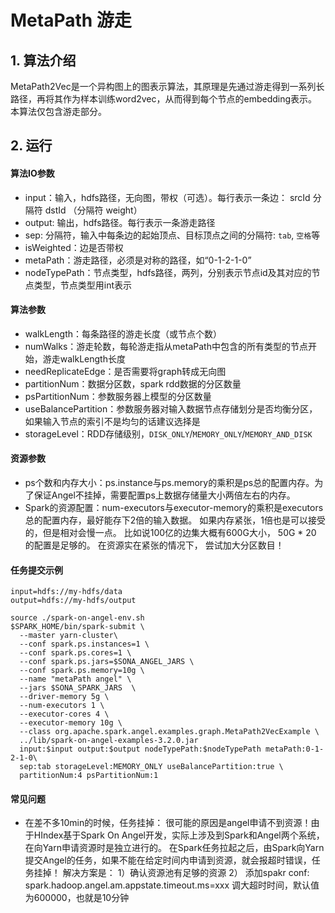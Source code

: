 # MetaPath 游走
## 1. 算法介绍
MetaPath2Vec是一个异构图上的图表示算法，其原理是先通过游走得到一系列长路径，再将其作为样本训练word2vec，从而得到每个节点的embedding表示。本算法仅包含游走部分。

## 2. 运行
#### 算法IO参数

- input：输入，hdfs路径，无向图，带权（可选）。每行表示一条边： srcId 分隔符 dstId （分隔符 weight）
- output: 输出，hdfs路径。每行表示一条游走路径
- sep: 分隔符，输入中每条边的起始顶点、目标顶点之间的分隔符: `tab`, `空格`等
- isWeighted：边是否带权
- metaPath：游走路径，必须是对称的路径，如“0-1-2-1-0”
- nodeTypePath：节点类型，hdfs路径，两列，分别表示节点id及其对应的节点类型，节点类型用int表示


#### 算法参数

- walkLength：每条路径的游走长度（或节点个数）
- numWalks：游走轮数，每轮游走指从metaPath中包含的所有类型的节点开始，游走walkLength长度
- needReplicateEdge：是否需要将graph转成无向图
- partitionNum：数据分区数，spark rdd数据的分区数量
- psPartitionNum：参数服务器上模型的分区数量
- useBalancePartition：参数服务器对输入数据节点存储划分是否均衡分区，如果输入节点的索引不是均匀的话建议选择是
- storageLevel：RDD存储级别，`DISK_ONLY`/`MEMORY_ONLY`/`MEMORY_AND_DISK`

#### 资源参数

- ps个数和内存大小：ps.instance与ps.memory的乘积是ps总的配置内存。为了保证Angel不挂掉，需要配置ps上数据存储量大小两倍左右的内存。
- Spark的资源配置：num-executors与executor-memory的乘积是executors总的配置内存，最好能存下2倍的输入数据。 如果内存紧张，1倍也是可以接受的，但是相对会慢一点。 比如说100亿的边集大概有600G大小， 50G * 20 的配置是足够的。 在资源实在紧张的情况下， 尝试加大分区数目！

#### 任务提交示例

```
input=hdfs://my-hdfs/data
output=hdfs://my-hdfs/output

source ./spark-on-angel-env.sh
$SPARK_HOME/bin/spark-submit \
  --master yarn-cluster\
  --conf spark.ps.instances=1 \
  --conf spark.ps.cores=1 \
  --conf spark.ps.jars=$SONA_ANGEL_JARS \
  --conf spark.ps.memory=10g \
  --name "metaPath angel" \
  --jars $SONA_SPARK_JARS  \
  --driver-memory 5g \
  --num-executors 1 \
  --executor-cores 4 \
  --executor-memory 10g \
  --class org.apache.spark.angel.examples.graph.MetaPath2VecExample \
  ../lib/spark-on-angel-examples-3.2.0.jar
  input:$input output:$output nodeTypePath:$nodeTypePath metaPath:0-1-2-1-0\
  sep:tab storageLevel:MEMORY_ONLY useBalancePartition:true \
  partitionNum:4 psPartitionNum:1
```

#### 常见问题
- 在差不多10min的时候，任务挂掉： 很可能的原因是angel申请不到资源！由于HIndex基于Spark On Angel开发，实际上涉及到Spark和Angel两个系统，在向Yarn申请资源时是独立进行的。 在Spark任务拉起之后，由Spark向Yarn提交Angel的任务，如果不能在给定时间内申请到资源，就会报超时错误，任务挂掉！ 解决方案是： 1）确认资源池有足够的资源 2） 添加spakr conf: spark.hadoop.angel.am.appstate.timeout.ms=xxx 调大超时时间，默认值为600000，也就是10分钟

